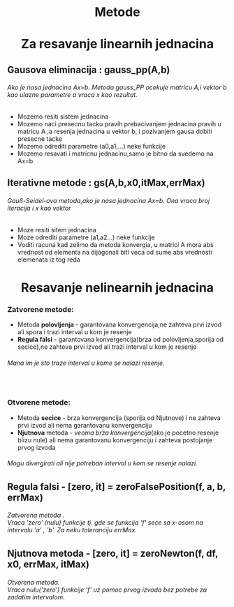<h1 align = "center"> Metode </h1>

<p>

<h1 align="center"> Za resavanje linearnih jednacina </h1>

## Gausova eliminacija : gauss_pp(A,b)
###### Ako je nasa jednacina Ax=b. Metoda gauss_PP ocekuje matricu A,i vektor b kao ulazne parametre  a vraca x kao rezultat.
 - Mozemo resiti sistem jednacina
 - Mozemo naci presecnu tacku pravih prebacivanjem jednacina pravih u matricu A ,a resenja jednacina u vektor b, i pozivanjem gausa dobiti presecne tacke
 - Mozemo odrediti parametre (a0,a1,...) neke funkcije 
 - Mozemo resavati i matricnu jednacinu,samo je bitno da svedemo na Ax=b
 
## Iterativne metode : gs(A,b,x0,itMax,errMax) 
###### Gauß-Seidel-ova metoda,ako je nasa jednacina Ax=b. Ona vraca broj iteracija i x kao vektor
 - Moze resiti sitem jednacina
 - Moze odrediti parametre (a1,a2...) neke funkcije
 - Voditi racuna kad zelimo da metoda konvergia, u matrici A mora abs vrednost od elementa na dijagonali biti veca od sume abs vrednosti elemenata iz tog reda 
 
<h1 align="center"> Resavanje nelinearnih jednacina </h1>

### Zatvorene metode:
 - Metoda **polovljenja** - garantovana konvergencija,ne zahteva prvi izvod ali spora i trazi interval u kom je resenje
 - **Regula falsi** - garantovana konvergencija(brza od polovljenja,sporija od secice),ne zahteva prvi izvod ali trazi interval u kom je resenje
 
###### Mana im je sto traze interval u kome se nalazi resenje.
 <br>
 
### Otvorene metode:

 - Metoda **secice**  - brza konvergencija (sporija od Njutnove) i ne zahteva prvi izvod ali nema garantovanu konvergenciju
 - **Njutnova** metoda - *veoma brza konvergencija*(ako je pocetno resenje blizu nule) ali nema garantovanu konvergenciju i zahteva postojanje prvog izvoda

###### Mogu divergirati ali nije potreban interval u kom se resenje nalazi.

## Regula falsi - [zero, it] = zeroFalsePosition(f, a, b, errMax)
###### *Zatvorena metoda* .<br /> Vraca 'zero' (nulu) funkcije tj. gde se funkcija 'f' sece sa x-osom  na intervalu 'a' , 'b'. Za neku toleranciju errMax.

## Njutnova metoda - [zero, it] = zeroNewton(f, df, x0, errMax, itMax)
###### *Otvorena metoda*.<br /> Vraca nulu('zero') funkcije 'f' uz pomoc prvog izvoda bez potrebe za zadatim intervalom.

</p>
